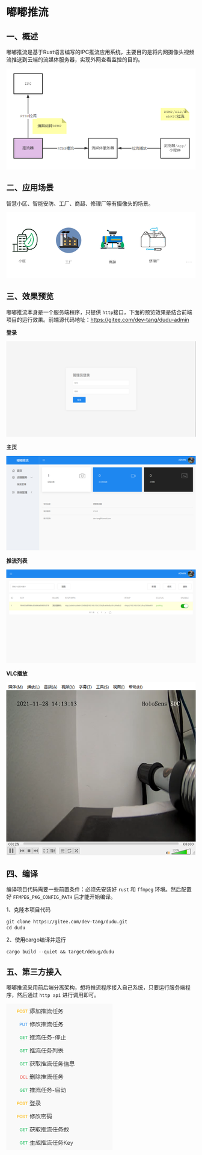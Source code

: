 # 嘟嘟推流

## 一、概述

嘟嘟推流是基于Rust语言编写的IPC推流应用系统，主要目的是将内网摄像头视频流推送到云端的流媒体服务器，实现外网查看监控的目的。

![image-20211128124046596](./static/images/image-20211128124046596.png)

## 二、应用场景

智慧小区、智能安防、工厂、商超、修理厂等有摄像头的场景。

![image-20211128133137398](./static/images/image-20211128133137398.png)

## 三、效果预览

嘟嘟推流本身是一个服务端程序，只提供 `http`接口，下面的预览效果是结合前端项目的运行效果。前端源代码地址：https://gitee.com/dev-tang/dudu-admin

**登录**

![image-20211128134901762](./static/images/image-20211128134901762.png)

**主页**

![image-20211128135100308](./static/images/image-20211128135100308.png)

**推流列表**

![image-20211128141043543](./static/images/image-20211128135241025.png)

**VLC播放**

![image-20211128141338344](./static/images/image-20211128141338344.png)

## 四、编译

编译项目代码需要一些前置条件：必须先安装好 `rust` 和 `ffmpeg` 环境。然后配置好 `FFMPEG_PKG_CONFIG_PATH` 后才能开始编译。

1、克隆本项目代码

``` shell
git clone https://gitee.com/dev-tang/dudu.git
cd dudu
```

2、使用cargo编译并运行

``` shell
cargo build --quiet && target/debug/dudu
```



## 五、第三方接入

嘟嘟推流采用前后端分离架构，想将推流程序接入自己系统，只要运行服务端程序，然后通过 `http api` 进行调用即可。

![image-20211128190330160](./static/images/image-20211128190330160.png)

